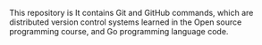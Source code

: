 This repository is
It contains Git and GitHub commands, which are distributed version control systems learned in the Open source programming course, and Go programming language code.
